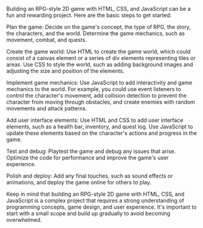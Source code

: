 Building an RPG-style 2D game with HTML, CSS, and JavaScript can be a fun and rewarding project. Here are the basic steps to get started:

Plan the game: Decide on the game's concept, the type of RPG, the story, the characters, and the world. Determine the game mechanics, such as movement, combat, and quests.

Create the game world: Use HTML to create the game world, which could consist of a canvas element or a series of div elements representing tiles or areas. Use CSS to style the world, such as adding background images and adjusting the size and position of the elements.

Implement game mechanics: Use JavaScript to add interactivity and game mechanics to the world. For example, you could use event listeners to control the character's movement, add collision detection to prevent the character from moving through obstacles, and create enemies with random movements and attack patterns.

Add user interface elements: Use HTML and CSS to add user interface elements, such as a health bar, inventory, and quest log. Use JavaScript to update these elements based on the character's actions and progress in the game.

Test and debug: Playtest the game and debug any issues that arise. Optimize the code for performance and improve the game's user experience.

Polish and deploy: Add any final touches, such as sound effects or animations, and deploy the game online for others to play.

Keep in mind that building an RPG-style 2D game with HTML, CSS, and JavaScript is a complex project that requires a strong understanding of programming concepts, game design, and user experience. It's important to start with a small scope and build up gradually to avoid becoming overwhelmed.
